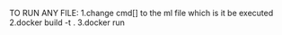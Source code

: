 TO RUN ANY FILE:
1.change cmd[] to the ml file which is it be executed
2.docker build -t <name> .
3.docker run <name> 
